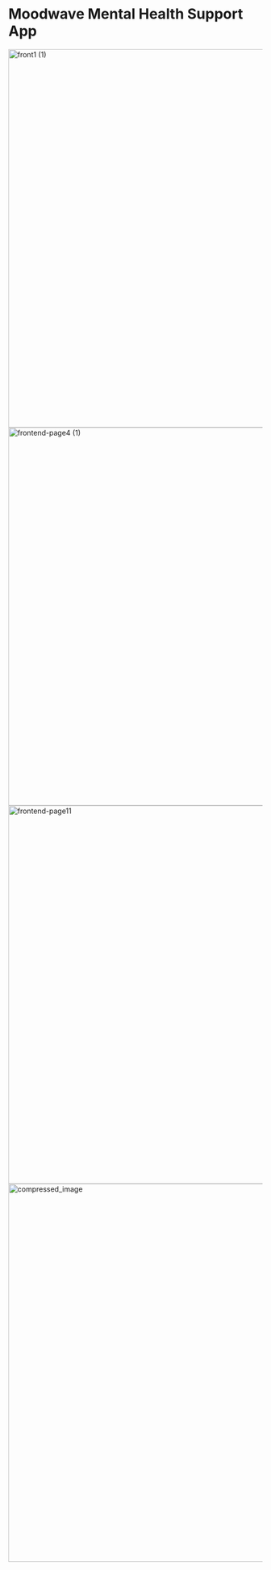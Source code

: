 # Moodwave Mental Health Support App

<img width="750" alt="front1 (1)" src="https://github.com/user-attachments/assets/176edebf-ffbc-441e-b42c-95744abd9601" />
<img width="750" alt="frontend-page4 (1)" src="https://github.com/user-attachments/assets/2703f4b5-8a91-4ef4-956c-f15ef5c95304" />

<img width="750" alt="frontend-page11" src="https://github.com/user-attachments/assets/dc5f33cd-c187-488d-acba-527b19471017" />


<img width="750" alt="compressed_image" src="https://github.com/user-attachments/assets/f2a78fdb-a23e-4b1d-bc5a-1aae821d5e95" />
